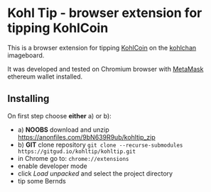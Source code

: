 # Kohl Tip - browser extension for tipping KohlCoin

This is a browser extension for tipping [KohlCoin](https://kohlcoin.net/) on the [kohlchan](https://kohlchan.net/) imageboard.

It was developed and tested on Chromium browser with [MetaMask](https://metamask.io/) ethereum wallet installed.

## Installing
On first step choose **either** a) or b):
- a) **NOOBS** download and unzip https://anonfiles.com/9bN639R9ub/kohltip_zip
- b) **GIT** clone repository `git clone --recurse-submodules https://gitgud.io/kohltip/kohltip.git`
- in Chrome go to: `chrome://extensions`
- enable developer mode
- click _Load unpacked_ and select the project directory
- tip some Bernds
